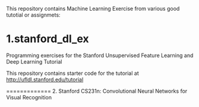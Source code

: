 This repository contains Machine Learning Exercise from various good tutotial or assignmets:

1.stanford_dl_ex
==============

Programming exercises for the Stanford Unsupervised Feature Learning and Deep Learning Tutorial

This repository contains starter code for the tutorial at http://ufldl.stanford.edu/tutorial

=============
2. Stanford CS231n: Convolutional Neural Networks for Visual Recognition

